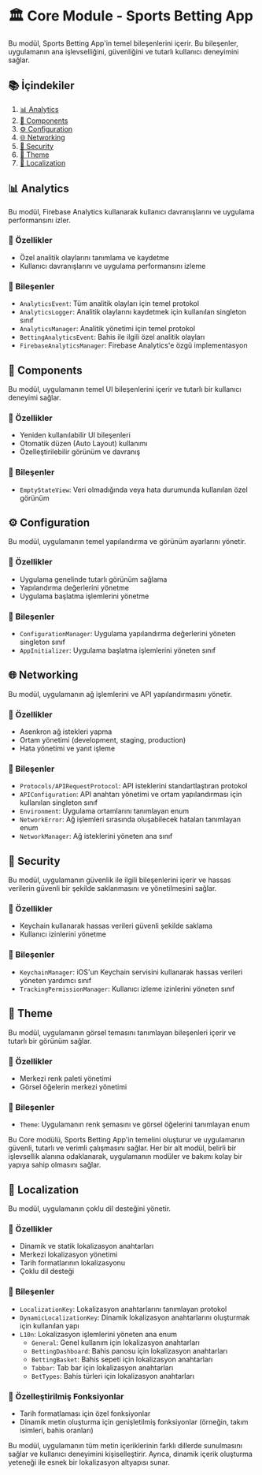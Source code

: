 # 🏛️ Core Module - Sports Betting App

Bu modül, Sports Betting App'in temel bileşenlerini içerir. Bu bileşenler, uygulamanın ana işlevselliğini, güvenliğini ve tutarlı kullanıcı deneyimini sağlar.

## 📚 İçindekiler

1. [📊 Analytics](#-analytics)
2. [🧩 Components](#-components)
3. [⚙️ Configuration](#️-configuration)
4. [🌐 Networking](#-networking)
5. [🔐 Security](#-security)
6. [🎨 Theme](#-theme)
7. [📜 Localization](#-localization)

## 📊 Analytics

Bu modül, Firebase Analytics kullanarak kullanıcı davranışlarını ve uygulama performansını izler.

### 🌟 Özellikler

- Özel analitik olaylarını tanımlama ve kaydetme
- Kullanıcı davranışlarını ve uygulama performansını izleme

### 🧩 Bileşenler

- `AnalyticsEvent`: Tüm analitik olayları için temel protokol
- `AnalyticsLogger`: Analitik olaylarını kaydetmek için kullanılan singleton sınıf
- `AnalyticsManager`: Analitik yönetimi için temel protokol
- `BettingAnalyticsEvent`: Bahis ile ilgili özel analitik olayları
- `FirebaseAnalyticsManager`: Firebase Analytics'e özgü implementasyon

## 🧩 Components

Bu modül, uygulamanın temel UI bileşenlerini içerir ve tutarlı bir kullanıcı deneyimi sağlar.

### 🌟 Özellikler

- Yeniden kullanılabilir UI bileşenleri
- Otomatik düzen (Auto Layout) kullanımı
- Özelleştirilebilir görünüm ve davranış

### 🧩 Bileşenler

- `EmptyStateView`: Veri olmadığında veya hata durumunda kullanılan özel görünüm

## ⚙️ Configuration

Bu modül, uygulamanın temel yapılandırma ve görünüm ayarlarını yönetir.

### 🌟 Özellikler

- Uygulama genelinde tutarlı görünüm sağlama
- Yapılandırma değerlerini yönetme
- Uygulama başlatma işlemlerini yönetme

### 🧩 Bileşenler

- `ConfigurationManager`: Uygulama yapılandırma değerlerini yöneten singleton sınıf
- `AppInitializer`: Uygulama başlatma işlemlerini yöneten sınıf

## 🌐 Networking

Bu modül, uygulamanın ağ işlemlerini ve API yapılandırmasını yönetir.

### 🌟 Özellikler

- Asenkron ağ istekleri yapma
- Ortam yönetimi (development, staging, production)
- Hata yönetimi ve yanıt işleme

### 🧩 Bileşenler

- `Protocols/APIRequestProtocol`: API isteklerini standartlaştıran protokol
- `APIConfiguration`: API anahtarı yönetimi ve ortam yapılandırması için kullanılan singleton sınıf
- `Environment`: Uygulama ortamlarını tanımlayan enum
- `NetworkError`: Ağ işlemleri sırasında oluşabilecek hataları tanımlayan enum
- `NetworkManager`: Ağ isteklerini yöneten ana sınıf

## 🔐 Security

Bu modül, uygulamanın güvenlik ile ilgili bileşenlerini içerir ve hassas verilerin güvenli bir şekilde saklanmasını ve yönetilmesini sağlar.

### 🌟 Özellikler

- Keychain kullanarak hassas verileri güvenli şekilde saklama
- Kullanıcı izinlerini yönetme

### 🧩 Bileşenler

- `KeychainManager`: iOS'un Keychain servisini kullanarak hassas verileri yöneten yardımcı sınıf
- `TrackingPermissionManager`: Kullanıcı izleme izinlerini yöneten sınıf

## 🎨 Theme

Bu modül, uygulamanın görsel temasını tanımlayan bileşenleri içerir ve tutarlı bir görünüm sağlar.

### 🌟 Özellikler

- Merkezi renk paleti yönetimi
- Görsel öğelerin merkezi yönetimi

### 🧩 Bileşenler

- `Theme`: Uygulamanın renk şemasını ve görsel öğelerini tanımlayan enum

Bu Core modülü, Sports Betting App'in temelini oluşturur ve uygulamanın güvenli, tutarlı ve verimli çalışmasını sağlar. Her bir alt modül, belirli bir işlevsellik alanına odaklanarak, uygulamanın modüler ve bakımı kolay bir yapıya sahip olmasını sağlar.

## 📜 Localization

Bu modül, uygulamanın çoklu dil desteğini yönetir.

### 🌟 Özellikler

- Dinamik ve statik lokalizasyon anahtarları
- Merkezi lokalizasyon yönetimi
- Tarih formatlarının lokalizasyonu
- Çoklu dil desteği

### 🧩 Bileşenler

- `LocalizationKey`: Lokalizasyon anahtarlarını tanımlayan protokol
- `DynamicLocalizationKey`: Dinamik lokalizasyon anahtarlarını oluşturmak için kullanılan yapı
- `L10n`: Lokalizasyon işlemlerini yöneten ana enum
  - `General`: Genel kullanım için lokalizasyon anahtarları
  - `BettingDashboard`: Bahis panosu için lokalizasyon anahtarları
  - `BettingBasket`: Bahis sepeti için lokalizasyon anahtarları
  - `Tabbar`: Tab bar için lokalizasyon anahtarları
  - `BetTypes`: Bahis türleri için lokalizasyon anahtarları

### 🚀 Özelleştirilmiş Fonksiyonlar

- Tarih formatlaması için özel fonksiyonlar
- Dinamik metin oluşturma için genişletilmiş fonksiyonlar (örneğin, takım isimleri, bahis oranları)

Bu modül, uygulamanın tüm metin içeriklerinin farklı dillerde sunulmasını sağlar ve kullanıcı deneyimini kişiselleştirir. Ayrıca, dinamik içerik oluşturma yeteneği ile esnek bir lokalizasyon altyapısı sunar.
